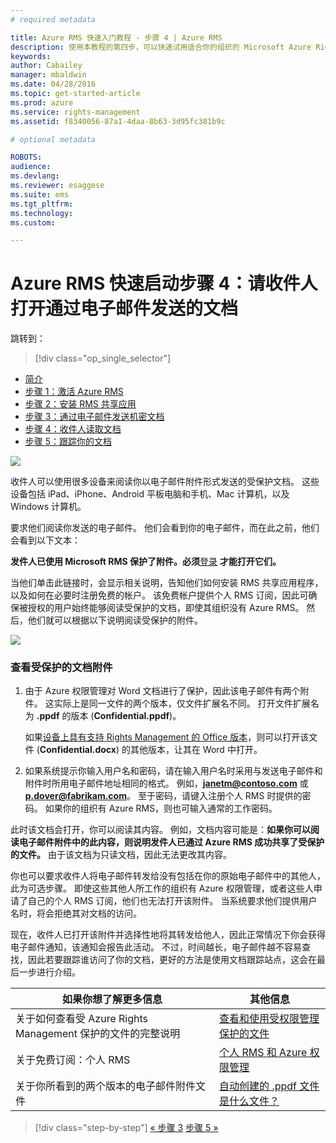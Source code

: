 ```yaml
---
# required metadata

title: Azure RMS 快速入门教程 - 步骤 4 | Azure RMS
description: 使用本教程的第四步，可以快速试用适合你的组织的 Microsoft Azure Rights Management，只需执行 5 个步骤，所需时间不到 15 分钟。
keywords:
author: Cabailey
manager: mbaldwin
ms.date: 04/28/2016
ms.topic: get-started-article
ms.prod: azure
ms.service: rights-management
ms.assetid: f8340056-87a1-4daa-8b63-3d95fc381b9c

# optional metadata

ROBOTS: 
audience:
ms.devlang:
ms.reviewer: esaggese
ms.suite: ems
ms.tgt_pltfrm:
ms.technology:
ms.custom:

---
```



# Azure RMS 快速启动步骤 4：请收件人打开通过电子邮件发送的文档

跳转到： 
> [!div class="op_single_selector"]
- [简介](quick-start-tutorial.md)
- [步骤 1：激活 Azure RMS](tutorial-step1.md)
- [步骤 2：安装 RMS 共享应用](tutorial-step2.md)
- [步骤 3：通过电子邮件发送机密文档](tutorial-step3.md)
- [步骤 4：收件人读取文档](tutorial-step4.md)
- [步骤 5：跟踪你的文档](tutorial-step5.md)


![](../media/AzRMS_QuickStartSteps4.PNG)

收件人可以使用很多设备来阅读你以电子邮件附件形式发送的受保护文档。 这些设备包括 iPad、iPhone、Android 平板电脑和手机、Mac 计算机，以及 Windows 计算机。

要求他们阅读你发送的电子邮件。 他们会看到你的电子邮件，而在此之前，他们会看到以下文本：

**发件人已使用 Microsoft RMS 保护了附件。必须**[登录](http://aka.ms/rms)
      **才能打开它们。**

当他们单击此链接时，会显示相关说明，告知他们如何安装 RMS 共享应用程序，以及如何在必要时注册免费的帐户。 该免费帐户提供个人 RMS 订阅，因此可确保被授权的用户始终能够阅读受保护的文档，即使其组织没有 Azure RMS。 然后，他们就可以根据以下说明阅读受保护的附件。

![](../media/AzRMS_Tutorial_4_Screenshots.png)

### 查看受保护的文档附件

1.  由于 Azure 权限管理对 Word 文档进行了保护，因此该电子邮件有两个附件。 这实际上是同一文件的两个版本，仅文件扩展名不同。 打开文件扩展名为 **.ppdf** 的版本 (**Confidential.ppdf**)。

    如果[设备上具有支持 Rights Management 的 Office 版本](https://technet.microsoft.com/library/dn655136.aspx)，则可以打开该文件 (**Confidential.docx**) 的其他版本，让其在 Word 中打开。

2.  如果系统提示你输入用户名和密码，请在输入用户名时采用与发送电子邮件和附件时所用电子邮件地址相同的格式。 例如，**janetm@contoso.com** 或 **p.dover@fabrikam.com**。 至于密码，请键入注册个人 RMS 时提供的密码。 如果你的组织有 Azure RMS，则也可输入通常的工作密码。

此时该文档会打开，你可以阅读其内容。 例如，文档内容可能是：**如果你可以阅读电子邮件附件中的此内容，则说明发件人已通过 Azure RMS 成功共享了受保护的文件。** 由于该文档为只读文档，因此无法更改其内容。

你也可以要求收件人将电子邮件转发给没有包括在你的原始电子邮件中的其他人，此为可选步骤。 即使这些其他人所工作的组织有 Azure 权限管理，或者这些人申请了自己的个人 RMS 订阅，他们也无法打开该附件。 当系统要求他们提供用户名时，将会拒绝其对文档的访问。

现在，收件人已打开该附件并选择性地将其转发给他人，因此正常情况下你会获得电子邮件通知，该通知会报告此活动。 不过，时间越长，电子邮件越不容易查找，因此若要跟踪谁访问了你的文档，更好的方法是使用文档跟踪站点，这会在最后一步进行介绍。

|如果你想了解更多信息|其他信息|
|--------------------------------|--------------------------|
|关于如何查看受 Azure Rights Management 保护的文件的完整说明|[查看和使用受权限管理保护的文件](../rms-client/sharing-app-view-use-files.md)|
|关于免费订阅：个人 RMS|[个人 RMS 和 Azure 权限管理](../understand-explore/rms-for-individuals.md)|
|关于你所看到的两个版本的电子邮件附件文件|[自动创建的 .ppdf 文件是什么文件？](../rms-client/sharing-app-dialog-box.md#what-s-the-ppdf-file-that-s-automatically-created-)|


>[!div class="step-by-step"]
[« 步骤 3](tutorial-step3.md)
[步骤 5 »](tutorial-step5.md)

<!--HONumber=Apr16_HO3-->



